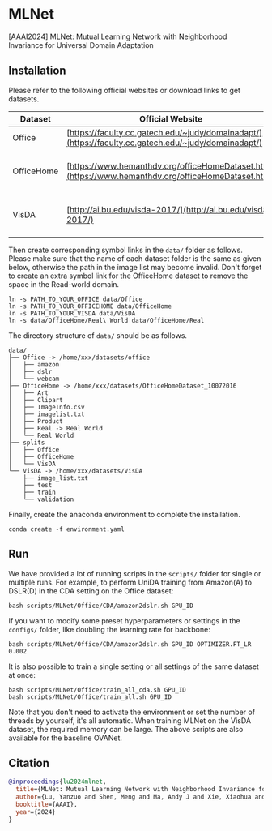 # MLNet
[AAAI2024] MLNet: Mutual Learning Network with Neighborhood Invariance for Universal Domain Adaptation

## Installation

Please refer to the following official websites or download links to get datasets.

| Dataset | Official Website | Download Link |
| ------- | ---------------- | ------------- |
| Office | [https://faculty.cc.gatech.edu/~judy/domainadapt/](https://faculty.cc.gatech.edu/~judy/domainadapt/) | [https://drive.google.com/open?id=0B4IapRTv9pJ1WGZVd1VDMmhwdlE](https://drive.google.com/open?id=0B4IapRTv9pJ1WGZVd1VDMmhwdlE) |
| OfficeHome | [https://www.hemanthdv.org/officeHomeDataset.html](https://www.hemanthdv.org/officeHomeDataset.html) | [https://drive.google.com/file/d/0B81rNlvomiwed0V1YUxQdC1uOTg/view?resourcekey=0-2SNWq0CDAuWOBRRBL7ZZsw](https://drive.google.com/file/d/0B81rNlvomiwed0V1YUxQdC1uOTg/view?resourcekey=0-2SNWq0CDAuWOBRRBL7ZZsw) |
| VisDA | [http://ai.bu.edu/visda-2017/](http://ai.bu.edu/visda-2017/) | [https://github.com/VisionLearningGroup/taskcv-2017-public/tree/master/classification](https://github.com/VisionLearningGroup/taskcv-2017-public/tree/master/classification) |

Then create corresponding symbol links in the `data/` folder as follows. Please make sure that the name of each dataset folder is the same as given below, otherwise the path in the image list may become invalid. Don't forget to create an extra symbol link for the OfficeHome dataset to remove the space in the Read-world domain.
```
ln -s PATH_TO_YOUR_OFFICE data/Office
ln -s PATH_TO_YOUR_OFFICEHOME data/OfficeHome
ln -s PATH_TO_YOUR_VISDA data/VisDA
ln -s data/OfficeHome/Real\ World data/OfficeHome/Real
```

The directory structure of `data/` should be as follows.
```
data/
├── Office -> /home/xxx/datasets/office
│   ├── amazon
│   ├── dslr
│   └── webcam
├── OfficeHome -> /home/xxx/datasets/OfficeHomeDataset_10072016
│   ├── Art
│   ├── Clipart
│   ├── ImageInfo.csv
│   ├── imagelist.txt
│   ├── Product
│   ├── Real -> Real World
│   └── Real World
├── splits
│   ├── Office
│   ├── OfficeHome
│   └── VisDA
└── VisDA -> /home/xxx/datasets/VisDA
    ├── image_list.txt
    ├── test
    ├── train
    └── validation
```

Finally, create the anaconda environment to complete the installation.
```
conda create -f environment.yaml
```

## Run

We have provided a lot of running scripts in the `scripts/` folder for single or multiple runs. For example, to perform UniDA training from Amazon(A) to DSLR(D) in the CDA setting on the Office dataset:
```
bash scripts/MLNet/Office/CDA/amazon2dslr.sh GPU_ID
```
If you want to modify some preset hyperparameters or settings in the ``configs/`` folder, like doubling the learning rate for backbone:
```
bash scripts/MLNet/Office/CDA/amazon2dslr.sh GPU_ID OPTIMIZER.FT_LR 0.002
```
It is also possible to train a single setting or all settings of the same dataset at once:
```
bash scripts/MLNet/Office/train_all_cda.sh GPU_ID
bash scripts/MLNet/Office/train_all.sh GPU_ID
```
Note that you don't need to activate the environment or set the number of threads by yourself, it's all automatic. When training MLNet on the VisDA dataset, the required memory can be large. The above scripts are also available for the baseline OVANet.


## Citation
```bibtex
@inproceedings{lu2024mlnet,
  title={MLNet: Mutual Learning Network with Neighborhood Invariance for Universal Domain Adaptation},
  author={Lu, Yanzuo and Shen, Meng and Ma, Andy J and Xie, Xiaohua and Lai, Jian-Huang},
  booktitle={AAAI},
  year={2024}
}
```
